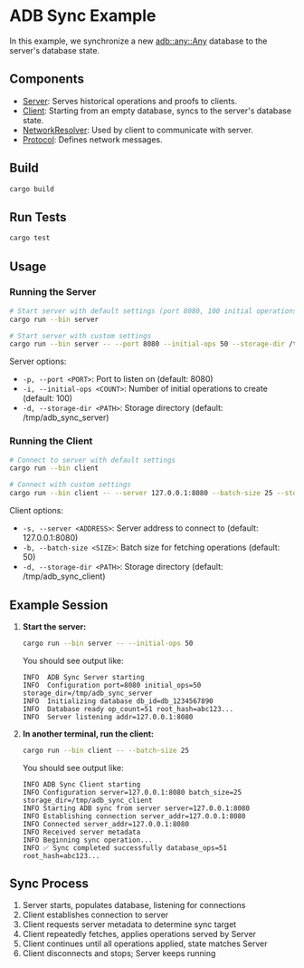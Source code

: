 # ADB Sync Example

In this example, we synchronize a new [adb::any::Any](../../storage/src/adb/any/mod.rs) database to the server's database state.

## Components

- [Server](src/bin/server.rs): Serves historical operations and proofs to clients.
- [Client](src/bin/client.rs): Starting from an empty database, syncs to the server's database state.
- [NetworkResolver](src/resolver.rs): Used by client to communicate with server.
- [Protocol](src/protocol.rs): Defines network messages.

## Build

```bash
cargo build
```

## Run Tests

```bash
cargo test
```

## Usage

### Running the Server

```bash
# Start server with default settings (port 8080, 100 initial operations)
cargo run --bin server

# Start server with custom settings
cargo run --bin server -- --port 8080 --initial-ops 50 --storage-dir /tmp/my_server
```

Server options:
- `-p, --port <PORT>`: Port to listen on (default: 8080)
- `-i, --initial-ops <COUNT>`: Number of initial operations to create (default: 100)
- `-d, --storage-dir <PATH>`: Storage directory (default: /tmp/adb_sync_server)

### Running the Client

```bash
# Connect to server with default settings
cargo run --bin client

# Connect with custom settings
cargo run --bin client -- --server 127.0.0.1:8080 --batch-size 25 --storage-dir /tmp/my_client
```

Client options:
- `-s, --server <ADDRESS>`: Server address to connect to (default: 127.0.0.1:8080)
- `-b, --batch-size <SIZE>`: Batch size for fetching operations (default: 50)
- `-d, --storage-dir <PATH>`: Storage directory (default: /tmp/adb_sync_client)

## Example Session

1. **Start the server:**
   ```bash
   cargo run --bin server -- --initial-ops 50
   ```
   
   You should see output like:
   ```
   INFO  ADB Sync Server starting
   INFO  Configuration port=8080 initial_ops=50 storage_dir=/tmp/adb_sync_server
   INFO  Initializing database db_id=db_1234567890
   INFO  Database ready op_count=51 root_hash=abc123...
   INFO  Server listening addr=127.0.0.1:8080
   ```

2. **In another terminal, run the client:**
   ```bash
   cargo run --bin client -- --batch-size 25
   ```
   
   You should see output like:
   ```
   INFO ADB Sync Client starting
   INFO Configuration server=127.0.0.1:8080 batch_size=25 storage_dir=/tmp/adb_sync_client
   INFO Starting ADB sync from server server=127.0.0.1:8080
   INFO Establishing connection server_addr=127.0.0.1:8080
   INFO Connected server_addr=127.0.0.1:8080
   INFO Received server metadata
   INFO Beginning sync operation...
   INFO ✅ Sync completed successfully database_ops=51 root_hash=abc123...
   ```

## Sync Process

1. Server starts, populates database, listening for connections
2. Client establishes connection to server
3. Client requests server metadata to determine sync target
4. Client repeatedly fetches, applies operations served by Server
5. Client continues until all operations applied, state matches Server
6. Client disconnects and stops; Server keeps running
